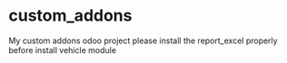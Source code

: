 # custom_addons
My custom addons odoo project
please install the report_excel properly before install vehicle module
